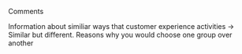 

Comments

Information about similiar ways that customer experience activities → Similar but different. Reasons why you would choose one group over another